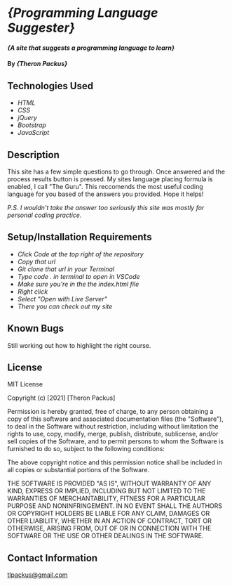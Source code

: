 # _{Programming Language Suggester}_

#### _{A site that suggests a programming language to learn}_

#### By _**{Theron Packus}**_

## Technologies Used

* _HTML_
* _CSS_
* _jQuery_
* _Bootstrap_
* _JavaScript_

## Description

This site has a few simple questions to go through. Once answered and the process results button is pressed. My sites language placing formula is enabled, I call "The Guru". This reccomends the most useful coding language for you based of the answers you provided. Hope it helps! 

_P.S. I wouldn't take the answer too seriously this site was mostly for personal coding practice._

## Setup/Installation Requirements

* _Click Code at the top right of the repository_
* _Copy that url_
* _Git clone that url in your Terminal_
* _Type code . in terminal to open in VSCode_
* _Make sure you're in the the index.html file_
* _Right click_
* _Select "Open with Live Server"_
* _There you can check out my site_ 

## Known Bugs

Still working out how to highlight the right course.

## License

MIT License

Copyright (c) [2021] [Theron Packus]

Permission is hereby granted, free of charge, to any person obtaining a copy
of this software and associated documentation files (the "Software"), to deal
in the Software without restriction, including without limitation the rights
to use, copy, modify, merge, publish, distribute, sublicense, and/or sell
copies of the Software, and to permit persons to whom the Software is
furnished to do so, subject to the following conditions:

The above copyright notice and this permission notice shall be included in all
copies or substantial portions of the Software.

THE SOFTWARE IS PROVIDED "AS IS", WITHOUT WARRANTY OF ANY KIND, EXPRESS OR
IMPLIED, INCLUDING BUT NOT LIMITED TO THE WARRANTIES OF MERCHANTABILITY,
FITNESS FOR A PARTICULAR PURPOSE AND NONINFRINGEMENT. IN NO EVENT SHALL THE
AUTHORS OR COPYRIGHT HOLDERS BE LIABLE FOR ANY CLAIM, DAMAGES OR OTHER
LIABILITY, WHETHER IN AN ACTION OF CONTRACT, TORT OR OTHERWISE, ARISING FROM,
OUT OF OR IN CONNECTION WITH THE SOFTWARE OR THE USE OR OTHER DEALINGS IN THE
SOFTWARE.

## Contact Information

tlpackus@gmail.com
